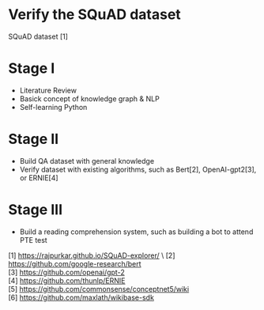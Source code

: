 # Verify the SQuAD dataset
SQuAD dataset [1]

# Stage I
  - Literature Review
  - Basick concept of knowledge graph & NLP
  - Self-learning Python
  
  
# Stage II

  - Build QA dataset with general knowledge
  - Verify dataset with existing algorithms, such as Bert[2], OpenAI-gpt2[3], or ERNIE[4]
  
# Stage III

  - Build a reading comprehension system, such as building a bot to attend PTE test
  
  
[1] https://rajpurkar.github.io/SQuAD-explorer/ \ 
[2] https://github.com/google-research/bert \
[3] https://github.com/openai/gpt-2 \
[4] https://github.com/thunlp/ERNIE \
[5] https://github.com/commonsense/conceptnet5/wiki \
[6] https://github.com/maxlath/wikibase-sdk
